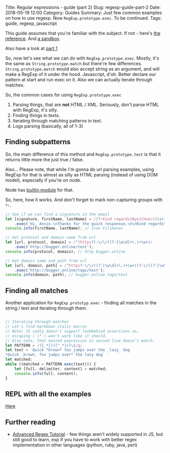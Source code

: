 Title: Regular expressions - guide (part 2)
Slug: regexp-guide-part-2
Date: 2018-05-19 12:00
Category: Guides
Summary: Just few common examples on how to use regexp. Now `RegExp.prototype.exec`. To be continued.
Tags: guide, regexp, javascript

This guide assumes that you're familiar with the subject. If not -
here's [the reference](https://developer.mozilla.org/en-US/docs/Web/JavaScript/Reference/Global_Objects/RegExp).
And [a sandbox](https://regex101.com/).

Also have a look at [part 1](http://bugger.online/regexp-guide-part-1.html)

So, now let's see what we can do with `RegExp.prototype.exec`.
Mostly, it's the same as `String.prototype.match` but there're few differences.
`String.prototype.match` would also accept string as an argument, and will make a RegExp
of it under the hood. Javascript, d'oh. Better declare our pattern at start and run exec on it.
Also we can actually iterate through matches.

So, the common cases for using `RegExp.prototype.exec`

1. Parsing things, that are **not** HTML / XML. Seriously, don't parse HTML with RegExp, it's silly.
2. Finding things in texts.
3. Iterating through matching patterns in text.
4. Logs parsing (basically, all of 1-3)

## Finding subpatterns

So, the main difference of this method and `RegExp.prototype.test`
is that it returns little more the just true / false.

Also... Please note, that while I'm gonna do url parsing examples, using RegExp for
that is almost as silly as HTML parsing (instead of using DOM model), especially if you're on node.

Node has [builtin module](https://nodejs.org/dist/latest-v8.x/docs/api/url.html)
for that.

So, here, how it works. And don't forget to mark non-capturing groups with `?:`.

```javascript
// See if we can find a signature in the email
let [signature, firstName, lastName] = /(?:Kind regards|Bye|Cheers)\s+(\w+)(?:\s+(\w+))/m
    .exec('Hi, Annie.\nThanks for the quick responnse.\n\nKind regards\nIvan Filimonov');
console.info(firstName, lastName); // Ivan Filimonov
```

```javascript
// Get protocol and domain name from url
let [url, protocol, domain] = /^(https?):\/\/((?:[\w\d]+\.)+\w+)/
    .exec('http://bugger.online/test');
console.info(protocol, domain); // http bugger.online
```

```javascript
// Get domain name and path from url
let [url, domain, path] = /^https?:\/\/((?:[\w\d]+\.)+\w+)(?:\/((?:[\w\d]+\/?)+))/
    .exec('http://bugger.online/tags/test');
console.info(domain, path); // bugger.online tags/test
```

## Finding all matches

Another application for `RegExp.prototyp.exec` - finding all matches in the string / text
and iterating through them.

```javascript

// Iterating through matches
// Let's find markdown italic macros
// Note! JS sadly doesn't support lookbehind assertions so,
// escaping (`\*`) won't work like it should.
// Also note, that nested expression in second line doesn't match.
let PATTERN = /([_*])([^_*]+)\1/g;
let text = `Quick *brown* fox jumps over the _lazy_ dog
*Quick _brown_ fox jumps over* the lazy dog`
let matched;
while ((matched = PATTERN.exec(text))) {
    let [full, delimiter, content] = matched;
    console.info(full, content);
}
```

## REPL with all the examples

[Here](https://repl.it/@sunrize531/regexp-part-2-exec)

## Further reading

* [Advanced Regex Tutorial]([http://www.rexegg.com/regex-disambiguation.html]) - few things aren't widely supported in JS,
  but still good to learn, esp if you have to work with better regex implementation in other languages (python, ruby, java, perl)